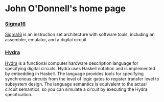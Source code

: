 # John O'Donnell's home page

### [Sigma16](https://jtod.github.io/home/Sigma16/)

[Sigma16](https://jtod.github.io/home/Sigma16) is an instruction set
architecture with software tools, including an assembler, emulator,
and a digital circuit.

### [Hydra](https://jtod.github.io/home/Hydra/index.html)

[Hydra](https://jtod.github.io/home/Hydra/index.html) is a functional
computer hardware description language for specifying digital
circuits.  Hydra uses Haskell notation and is implemented by embedding
in Haskell. The language provides tools for specifying synchronous
circuits from the level of logic gates to register transfer level to
subsystem design.  The language semantics is equivalent to the actual
circuit semantics, so you can simulate a circuit by executing the
Hydra specification.
